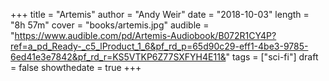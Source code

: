 +++
title = "Artemis"
author = "Andy Weir"
date = "2018-10-03"
length = "8h 57m"
cover = "books/artemis.jpg"
audible = "https://www.audible.com/pd/Artemis-Audiobook/B072R1CY4P?ref=a_pd_Ready-_c5_lProduct_1_6&pf_rd_p=65d90c29-eff1-4be3-9785-6ed41e3e7842&pf_rd_r=KS5VTKP6Z77SXFYH4E11&"
tags = ["sci-fi"]
draft = false
showthedate = true
+++